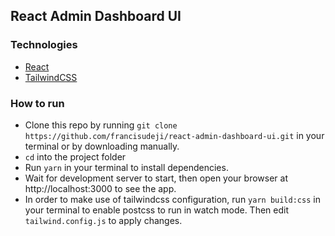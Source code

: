 ## React Admin Dashboard UI

### Technologies

- [React](https://github.com/facebook/create-react-app)
- [TailwindCSS](https://tailwindcss.com)

### How to run

- Clone this repo by running `git clone https://github.com/francisudeji/react-admin-dashboard-ui.git` in your terminal or by downloading manually.
- `cd` into the project folder
- Run `yarn` in your terminal to install dependencies.
- Wait for development server to start, then open your browser at http://localhost:3000 to see the app.
- In order to make use of tailwindcss configuration, run `yarn build:css` in your terminal to enable postcss to run in watch mode. Then edit `tailwind.config.js` to apply changes.
